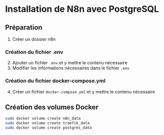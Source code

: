 # Installation de N8n avec PostgreSQL

## Préparation

1. Créer un dossier n8n

### Création du fichier .env

2. Ajouter un fichier `.env` et y mettre le contenu nécessaire
3. Modifier les informations nécessaires dans le fichier `.env`


### Création du fichier docker-compose.yml

4. Créer un fichier `docker-compose.yml` et y mettre le contenu nécessaire


## Création des volumes Docker


```bash
sudo docker volume create n8n_data
sudo docker volume create traefik_data
sudo docker volume create postgres_data
```

